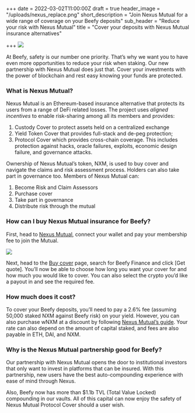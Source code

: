 +++
date = 2022-03-02T11:00:00Z
draft = true
header_image = "/uploads/nexus_replace.png"
short_description = "Join Nexus Mutual for a wide range of coverage on your Beefy deposits"
sub_header = "Reduce your risk with Nexus Mutual"
title = "Cover your deposits with Nexus Mutual insurance alternatives"

+++
![](/uploads/nexus_replace.png)

At Beefy, safety is our number one priority. That’s why we want you to have even more opportunities to reduce your risk when staking. Our new partnership with Nexus Mutual does just that. Cover your investments with the power of blockchain and rest easy knowing your funds are protected.

### What is Nexus Mutual?

Nexus Mutual is an Ethereum-based insurance alternative that protects its users from a range of DeFi related losses. The project uses _aligned incentives_ to enable risk-sharing among all its members and provides:

1. Custody Cover to protect assets held on a centralized exchange
2. Yield Token Cover that provides full-stack and de-peg protection;
3. Protocol Cover which provides cross-chain coverage. This includes protection against hacks, oracle failures, exploits, economic design failure, and governance attacks.

Ownership of Nexus Mutual’s token, NXM, is used to buy cover and navigate the claims and risk assessment process. Holders can also take part in governance too. Members of Nexus Mutual can:

1. Become Risk and Claim Assessors
2. Purchase cover
3. Take part in governance
4. Distribute risk through the mutual

### How can I buy Nexus Mutual insurance for Beefy?

First, head to [Nexus Mutual](https://app.nexusmutual.io/home), connect your wallet and pay your membership fee to join the Mutual.

![](/uploads/n1.png)

Next, head to the [Buy cover](https://app.nexusmutual.io/cover) page, search for Beefy Finance and click \[Get quote\]. You’ll now be able to choose how long you want your cover for and how much you would like to cover. You can also select the crypto you’d like a payout in and see the required fee.

### How much does it cost?

To cover your Beefy deposits, you’ll need to pay a 2.6% fee (assuming 50,000 staked NXM against Beefy risk) on your yield. However, you can also purchase wNXM at a discount by following [Nexus Mutual’s guide](https://medium.com/@BraveNewDeFi/save-50-on-nexus-mutual-cover-premiums-how-to-use-wnxm-to-your-advantage-dc017b15aca0). Your rate can also depend on the amount of capital staked, and fees are also payable in ETH, DAI, and NXM.

### Why is the Nexus Mutual partnership good for Beefy?

Our partnership with Nexus Mutual opens the door to institutional investors that only want to invest in platforms that can be insured. With this partnership, new users have the best auto-compounding experience with ease of mind through Nexus.

Also, Beefy now has more than $1.1b TVL (Total Value Locked) compounding in our vaults. All of this capital can now enjoy the safety of Nexus Mutual Protocol Cover should a user wish.